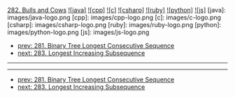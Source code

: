 [282. Bulls and Cows](https://leetcode.com/problems/bulls-and-cows/)
[![java]](https://github.com/leetcode-study-group/leetcode-java-solutions/blob/master/282-bulls-and-cows.md)
[![cpp]](https://github.com/leetcode-study-group/leetcode-cpp-solutions/blob/master/282-bulls-and-cows.md)
[![c]](https://github.com/leetcode-study-group/leetcode-c-solutions/blob/master/282-bulls-and-cows.md)
[![csharp]](https://github.com/leetcode-study-group/leetcode-csharp-solutions/blob/master/282-bulls-and-cows.md)
[![ruby]](https://github.com/leetcode-study-group/leetcode-ruby-solutions/blob/master/282-bulls-and-cows.md)
[![python]](https://github.com/leetcode-study-group/leetcode-python-solutions/blob/master/282-bulls-and-cows.md)
[![js]](https://github.com/leetcode-study-group/leetcode-js-solutions/blob/master/282-bulls-and-cows.md)
[java]: images/java-logo.png
[cpp]: images/cpp-logo.png
[c]: images/c-logo.png
[csharp]: images/csharp-logo.png
[ruby]: images/ruby-logo.png
[python]: images/python-logo.png
[js]: images/js-logo.png

- [prev: 281. Binary Tree Longest Consecutive Sequence](281-binary-tree-longest-consecutive-sequence.md)
- [next: 283. Longest Increasing Subsequence](283-longest-increasing-subsequence.md)

---


---

- [prev: 281. Binary Tree Longest Consecutive Sequence](281-binary-tree-longest-consecutive-sequence.md)
- [next: 283. Longest Increasing Subsequence](283-longest-increasing-subsequence.md)
